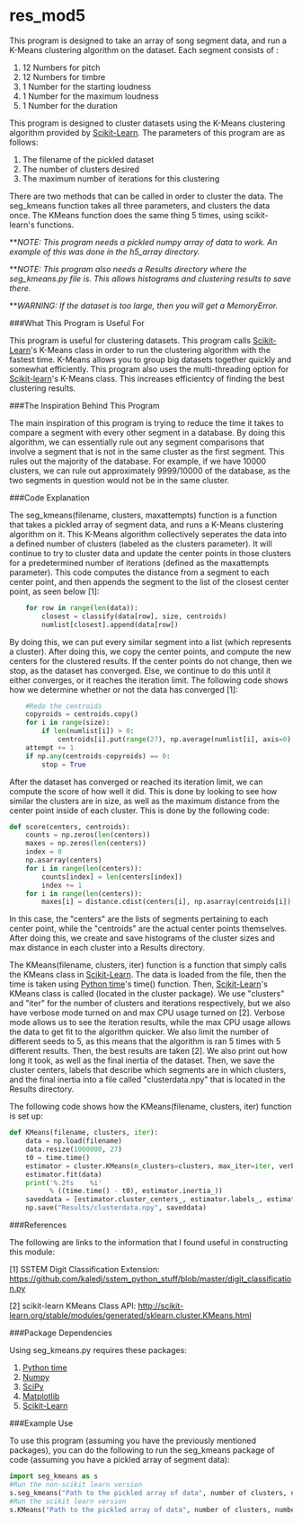 # res_mod5

This program is designed to take an array of song segment data, and run a K-Means clustering algorithm on the dataset.  Each segment consists of :

1. 12 Numbers for pitch
2. 12 Numbers for timbre
3. 1 Number for the starting loudness
4. 1 Number for the maximum loudness
5. 1 Number for the duration

This program is designed to cluster datasets using the K-Means clustering algorithm provided by [Scikit-Learn].  The
parameters of this program are as follows:

1. The filename of the pickled dataset
2. The number of clusters desired
3. The maximum number of iterations for this clustering

There are two methods that can be called in order to cluster the data.  The seg_kmeans function takes all three parameters,
and clusters the data once.  The KMeans function does the same thing 5 times, using scikit-learn's functions.

***NOTE: This program needs a pickled numpy array of data to work.  An example of this was done in the h5_array directory.*

***NOTE: This program also needs a Results directory where the seg_kmeans.py file is.  This allows histograms and clustering 
results to save there.*

***WARNING: If the dataset is too large, then you will get a MemoryError.*

###What This Program is Useful For

This program is useful for clustering datasets.  This program calls [Scikit-Learn]'s K-Means class in order to run the
clustering algorithm with the fastest time.  K-Means allows you to group big datasets together quickly and somewhat
efficiently.  This program also uses the multi-threading option for [Scikit-learn]'s K-Means class.  This increases
efficientcy of finding the best clustering results.

###The Inspiration Behind This Program

The main inspiration of this program is trying to reduce the time it takes to compare a segment with every other segment in a
database.  By doing this algorithm, we can essentially rule out any segment comparisons that involve a segment that is not in
the same cluster as the first segment.  This rules out the majority of the database.  For example, if we have 10000 clusters,
we can rule out approximately 9999/10000 of the database, as the two segments in question would not be in the same cluster.

###Code Explanation

The seg_kmeans(filename, clusters, maxattempts) function is a function that takes a pickled array of segment data, and runs a
K-Means clustering algorithm on it.  This K-Means algorithm collectively seperates the data into a defined number of clusters
(labeled as the clusters parameter).  It will continue to try to cluster data and update the center points in those clusters
for a predetermined number of iterations (defined as the maxattempts parameter).  This code computes the distance from a
segment to each center point, and then appends the segment to the list of the closest center point, as seen below [1]:

```python
    for row in range(len(data)):
        closest = classify(data[row], size, centroids)
        numlist[closest].append(data[row])
```

By doing this, we can put every similar segment into a list (which represents a cluster).  After doing this, we copy the
center points, and compute the new centers for the clustered results.  If the center points do not change, then we stop, as
the dataset has converged.  Else, we continue to do this until it either converges, or it reaches the iteration limit. The
following code shows how we determine whether or not the data has converged [1]:

```python
    #Redo the centroids
    copyroids = centroids.copy()
    for i in range(size):
        if len(numlist[i]) > 0:
            centroids[i].put(range(27), np.average(numlist[i], axis=0).astype(np.int32))
    attempt += 1
    if np.any(centroids-copyroids) == 0:
        stop = True
```

After the dataset has converged or reached its iteration limit, we can compute the score of how well it did.  This is done by
looking to see how similar the clusters are in size, as well as the maximum distance from the center point inside of each
cluster.  This is done by the following code:

```python
def score(centers, centroids):
    counts = np.zeros(len(centers))
    maxes = np.zeros(len(centers))
    index = 0
    np.asarray(centers)
    for i in range(len(centers)):
        counts[index] = len(centers[index])
        index += 1
    for i in range(len(centers)):
        maxes[i] = distance.cdist(centers[i], np.asarray(centroids[i]).reshape((1,27)), 'euclidean').max()
```

In this case, the "centers" are the lists of segments pertaining to each center point, while the "centroids" are the actual
center points themselves.  After doing this, we create and save histograms of the cluster sizes and max distance in each
cluster into a Results directory.

The KMeans(filename, clusters, iter) function is a function that simply calls the KMeans class in [Scikit-Learn].  The
data is loaded from the file, then the time is taken using [Python time]'s time() function.  Then, [Scikit-Learn]'s KMeans
class is called (located in the cluster package).  We use "clusters" and "iter" for the number of clusters and iterations
respectively, but we also have verbose mode turned on and max CPU usage turned on [2].  Verbose mode allows us to see the
iteration results, while the max CPU usage allows the data to get fit to the algorithm quicker.  We also limit the number of
different seeds to 5, as this means that the algorithm is ran 5 times with 5 different results.  Then, the best results are
taken [2].  We also print out how long it took, as well as the final inertia of the dataset.  Then, we save the cluster
centers, labels that describe which segments are in which clusters, and the final inertia into a file called
"clusterdata.npy" that is located in the Results directory.

The following code shows how the KMeans(filename, clusters, iter) function is set up:

```python
def KMeans(filename, clusters, iter):
    data = np.load(filename)
    data.resize(1000000, 27)
    t0 = time.time()
    estimator = cluster.KMeans(n_clusters=clusters, max_iter=iter, verbose=1, n_jobs=-1)
    estimator.fit(data)
    print('%.2fs    %i'
          % ((time.time() - t0), estimator.inertia_))
    saveddata = [estimator.cluster_centers_, estimator.labels_, estimator.inertia_]
    np.save("Results/clusterdata.npy", saveddata)
```

###References

The following are links to the information that I found useful in constructing this module:

[1] SSTEM Digit Classification Extension: https://github.com/kaledj/sstem_python_stuff/blob/master/digit_classification.py

[2] scikit-learn KMeans Class API: http://scikit-learn.org/stable/modules/generated/sklearn.cluster.KMeans.html

###Package Dependencies

Using seg_kmeans.py requires these packages:

1. [Python time]
2. [Numpy]
3. [SciPy]
4. [Matplotlib]
5. [Scikit-Learn]

###Example Use

To use this program (assuming you have the previously mentioned packages), you can do
the following to run the seg_kmeans package of code (assuming you have a pickled array of segment data):

```python
import seg_kmeans as s
#Run the non-scikit learn version
s.seg_kmeans("Path to the pickled array of data", number of clusters, number of iterations)
#Run the scikit learn version
s.KMeans("Path to the pickled array of data", number of clusters, number of iterations)
```

[Numpy]: https://pypi.python.org/pypi/numpy#downloads

[Matplotlib]: http://matplotlib.org/index.html

[Python time]: https://docs.python.org/2/library/time.html

[SciPy]: http://www.scipy.org/

[Scikit-Learn]: http://scikit-learn.org/stable/
